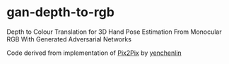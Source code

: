 # gan-depth-to-rgb
Depth to Colour Translation for 3D Hand Pose Estimation From Monocular RGB With Generated Adversarial Networks

Code derived from implementation of [Pix2Pix](https://phillipi.github.io/pix2pix/) by [yenchenlin](https://github.com/yenchenlin/pix2pix-tensorflow)
